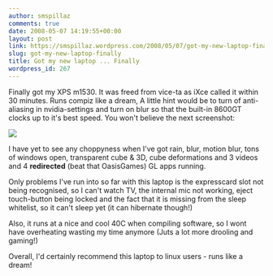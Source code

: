 ```yaml
---
author: smspillaz
comments: true
date: 2008-05-07 14:19:55+00:00
layout: post
link: https://smspillaz.wordpress.com/2008/05/07/got-my-new-laptop-finally/
slug: got-my-new-laptop-finally
title: Got my new laptop ... Finally
wordpress_id: 267
---
```


Finally got my XPS m1530. It was freed from vice-ta as iXce called it within 30 minutes. Runs compiz like a dream, A little hint would be to turn of anti-aliasing in nvidia-settings and turn on blur so that the built-in 8600GT clocks up to it's best speed. You won't believe the next screenshot:

[![](http://smspillaz.files.wordpress.com/2008/05/yes-that-is-real.png?w=300)](http://smspillaz.files.wordpress.com/2008/05/yes-that-is-real.png)

I have yet to see any choppyness when I've got rain, blur, motion blur, tons of windows open, transparent cube & 3D, cube deformations and 3 videos and 4 **redirected** (beat that OasisGames) GL apps running.

Only problems I've run into so far with this laptop is the expresscard slot not being recognised, so I can't watch TV, the internal mic not working, eject touch-button being locked and the fact that it is missing from the sleep whitelist, so it can't sleep yet (it can hibernate though!)

Also, it runs at a nice and cool 40C when compiling software, so I wont have overheating wasting my time anymore (Juts a lot more drooling and gaming!)

Overall, I'd certainly recommend this laptop to linux users - runs like a dream!
